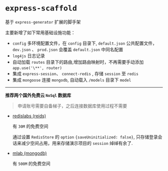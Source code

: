 # `express-scaffold`
基于 `express-generator` 扩展的脚手架

主要新增了如下常用基础设施功能：
* `config` 多环境配置文件，在 `config` 目录下, `default.json` 公共配置文件，`dev.json` 、 `prod.json` 会覆盖 `default.json` 中同名配置
* `log4js` 日志记录
* 自动加载 `routes` 目录下的路由,增加路由映射时，不再需要手动添加 `app.use('\**', router)`
* 集成 `express-session`、 `connect-redis` , 存储 `session` 至 `redis`
* 集成 `mongoose` 连接 `mongodb`, 自动载入 `/models` 目录下 `model`

---

**推荐两个国外免费云 `NoSql` 数据库**
> 申请账号需要自备梯子，之后连接数据库使用过程不需要

* [redislabs (reids)](https://app.redislabs.com)

    有 `30M` 的免费空间 
    
    通过设置 `RedisStore` 的 `option` `{saveUninitialized: false}`, 只存储登录会话来减少空间占用，用来存储演示项目的 `session` 绰绰有余了. 
* [mlab (mongodb)](https://mlab.com)
    
    有 `500M` 的免费空间